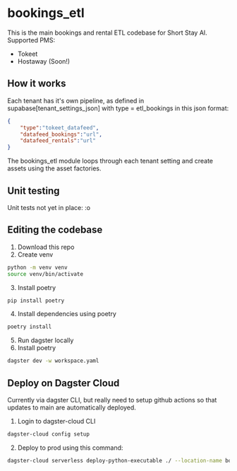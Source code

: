 # bookings_etl

This is the main bookings and rental ETL codebase for Short Stay AI.  Supported PMS:
- Tokeet
- Hostaway (Soon!)

## How it works

Each tenant has it's own pipeline, as defined in supabase[tenant_settings_json] with type = etl_bookings in this json format:

```json
{
    "type":"tokeet_datafeed",
    "datafeed_bookings":"url",
    "datafeed_rentals":"url"
}
```

The bookings_etl module loops through each tenant setting and create assets using the asset factories.

## Unit testing

Unit tests not yet in place: :o

## Editing the codebase

1. Download this repo
2. Create venv
```bash
python -m venv venv
source venv/bin/activate
```
3. Install poetry
```bash
pip install poetry
```
4. Install dependencies using poetry
```bash
poetry install
```
5. Run dagster locally
3. Install poetry
```bash
dagster dev -w workspace.yaml
```

## Deploy on Dagster Cloud

Currently via dagster CLI, but really need to setup github actions so that updates to main are automatically deployed.

1. Login to dagster-cloud CLI
```bash
dagster-cloud config setup
```
2. Deploy to prod using this command: 
```bash
dagster-cloud serverless deploy-python-executable ./ --location-name bookings-etl --package-name bookings_etl --python-version 3.11
```

